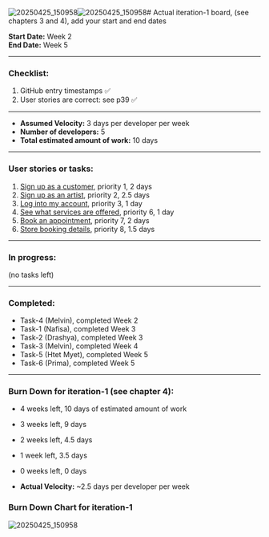 ![20250425_150958](https://github.com/user-attachments/assets/4a2b9bf2-50bf-49e1-bed3-8e6553cda89e)![20250425_150958](https://github.com/user-attachments/assets/990b4bf6-5218-4823-a67f-0d639e740b0c)# Actual iteration-1 board, (see chapters 3 and 4), add your start and end dates

**Start Date:** Week 2  
**End Date:** Week 5

---

### Checklist:
1. GitHub entry timestamps ✅
2. User stories are correct: see p39 ✅

---

* **Assumed Velocity:** 3 days per developer per week  
* **Number of developers:** 5  
* **Total estimated amount of work:** 10 days

---

### User stories or tasks:
1. [Sign up as a customer](./user_stories/user_story_01_customer_signup.md), priority 1, 2 days
2. [Sign up as an artist](./user_stories/user_story_02_artist_signup.md), priority 2, 2.5 days
3. [Log into my account](./user_stories/user_story_03_login.md), priority 3, 1 day
4. [See what services are offered](./user_stories/user_story_06_services.md), priority 6, 1 day
5. [Book an appointment](./user_stories/user_story_07_booking.md), priority 7, 2 days
6. [Store booking details](./user_stories/user_story_08_store_booking.md), priority 8, 1.5 days

---

### In progress:
(no tasks left)

---

### Completed:
* Task-4 (Melvin), completed Week 2
* Task-1 (Nafisa), completed Week 3
* Task-2 (Drashya), completed Week 3
* Task-3 (Melvin), completed Week 4
* Task-5 (Htet Myet), completed Week 5
* Task-6 (Prima), completed Week 5


---

### Burn Down for iteration-1 (see chapter 4):
* 4 weeks left, 10 days of estimated amount of work
* 3 weeks left, 9 days
* 2 weeks left, 4.5 days
* 1 week left, 3.5 days
* 0 weeks left, 0 days

* **Actual Velocity:** ~2.5 days per developer per week

### Burn Down Chart for iteration-1
![20250425_150958](https://github.com/user-attachments/assets/2f3ae1b4-7d1b-4952-a0fc-be87ce7220af)



